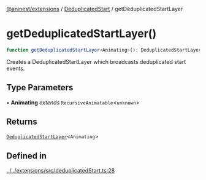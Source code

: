 [@aninest/extensions](../../index.md) / [DeduplicatedStart](../index.md) / getDeduplicatedStartLayer

# getDeduplicatedStartLayer()

```ts
function getDeduplicatedStartLayer<Animating>(): DeduplicatedStartLayer<Animating>
```

Creates a DeduplicatedStartLayer which broadcasts deduplicated start events.

## Type Parameters

• **Animating** *extends* `RecursiveAnimatable`\<`unknown`\>

## Returns

[`DeduplicatedStartLayer`](../type-aliases/DeduplicatedStartLayer.md)\<`Animating`\>

## Defined in

[../../extensions/src/deduplicatedStart.ts:28](https://github.com/zphrs/aninest/blob/8c5d5cec878cb0688cbcb852e4de66105e356f88/extensions/src/deduplicatedStart.ts#L28)
